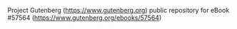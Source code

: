 Project Gutenberg (https://www.gutenberg.org) public repository for
eBook #57564 (https://www.gutenberg.org/ebooks/57564)
